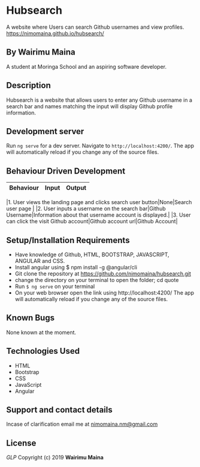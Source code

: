 # Hubsearch
A website where Users can search Github usernames and view profiles.
 https://nimomaina.github.io/hubsearch/

## By Wairimu Maina
A student at Moringa School and an aspiring software developer.

## Description
Hubsearch is a website that allows users to enter any Github username in a search bar and names matching the input will display Github profile information.

## Development server

Run `ng serve` for a dev server. Navigate to `http://localhost:4200/`. The app will automatically reload if you change any of the source files.

## Behaviour Driven Development
|Behaviour    |Input  |Output   |
|:------------------------|:---------------|:-------------------------|

|1. User views the landing page and clicks search user button|None|Search user page |
|2. User inputs a username on the search bar|Github Username|Information about that username account is displayed.|
|3. User can click the visit Github account|Github account url|Github Account|

## Setup/Installation Requirements
* Have knowledge of Github, HTML, BOOTSTRAP, JAVASCRIPT, ANGULAR and CSS.
* Install angular using  $ npm install -g @angular/cli
* Git clone the repository at https://github.com/nimomaina/hubsearch.git
* change the directory on your terminal to open the folder; cd quote
* Run `$ ng serve` on your terminal
* On your web browser open the link using http://localhost:4200/ The app will automatically reload if you change any of the source files.

## Known Bugs
None known at the moment.

## Technologies Used
* HTML
* Bootstrap
* CSS
* JavaScript
* Angular

## Support and contact details
Incase of clarification email me at nimomaina.nm@gmail.com

## License
*GLP*
Copyright (c) 2019 **Wairimu Maina**
